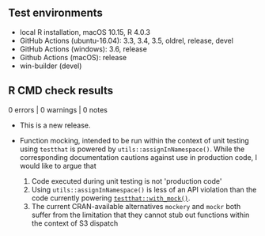 ## Test environments
* local R installation, macOS 10.15, R 4.0.3
* GitHub Actions (ubuntu-16.04): 3.3, 3.4, 3.5, oldrel, release, devel
* GitHub Actions (windows): 3.6, release
* Github Actions (macOS): release
* win-builder (devel)

## R CMD check results

0 errors | 0 warnings | 0 notes

* This is a new release.

* Function mocking, intended to be run within the context of unit testing
  using `testthat` is powered by `utils::assignInNamespace()`. While the
  corresponding documentation cautions against use in production code, I would
  like to argue that

  1. Code executed during unit testing is not 'production code'
  1. Using `utils::assignInNamespace()` is less of an API violation than the
     code currently powering [`testthat::with_mock()`](https://github.com/r-lib/testthat/blob/9af829bf3ee909d7ae8870a5123f24d1dd5c6c2a/src/reassign.c#L1-L24).
  1. The current CRAN-available alternatives `mockery` and `mockr` both suffer
     from the limitation that they cannot stub out functions within the
     context of S3 dispatch
